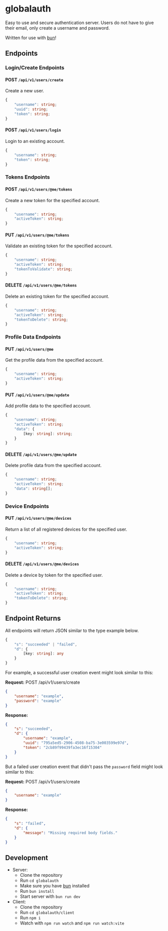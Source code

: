 # globalauth

Easy to use and secure authentication server. Users do not have to give their email, only create a username and password.

Written for use with [bun](https://bun.sh)!

## Endpoints

### Login/Create Endpoints

#### **POST** `/api/v1/users/create`

Create a new user.

```ts
{
    "username": string;
    "uuid": string;
    "token": string;
}
```

#### **POST** `/api/v1/users/login`

Login to an existing account.

```ts
{
    "username": string;
    "token": string;
}
```

### Tokens Endpoints

#### **POST** `/api/v1/users/@me/tokens`

Create a new token for the specified account.

```ts
{
    "username": string;
    "activeToken": string;
}
```

#### **PUT** `/api/v1/users/@me/tokens`

Validate an existing token for the specified account.

```ts
{
    "username": string;
    "activeToken": string;
    "tokenToValidate": string;
}
```

#### **DELETE** `/api/v1/users/@me/tokens`

Delete an existing token for the specified account.

```ts
{
    "username": string;
    "activeToken": string;
    "tokenToDelete": string;
}
```

### Profile Data Endpoints

#### **PUT** `/api/v1/users/@me`

Get the profile data from the specified account.

```ts
{
    "username": string;
    "activeToken": string;
}
```

#### **PUT** `/api/v1/users/@me/update`

Add profile data to the specified account.

```ts
{
    "username": string;
    "activeToken": string;
    "data": {
        [key: string]: string;
    }
}
```

#### **DELETE** `/api/v1/users/@me/update`

Delete profile data from the specified account.

```ts
{
    "username": string;
    "activeToken": string;
    "data": string[];
}
```

### Device Endpoints

#### **PUT** `/api/v1/users/@me/devices`

Return a list of all registered devices for the specified user.

```ts
{
    "username": string;
    "activeToken": string;
}
```

#### **DELETE** `/api/v1/users/@me/devices`

Delete a device by token for the specified user.

```ts
{
    "username": string;
    "activeToken": string;
    "tokenToDelete": string;
}
```

## Endpoint Returns

All endpoints will return JSON similar to the type example below.

```ts
{
    "s": "succeeded" | "failed",
    "d": {
        [key: string]: any
    }
}
```

For example, a successful user creation event might look similar to this:

**Request:** POST /api/v1/users/create
```json
{
    "username": "example",
    "password": "example"
}
```

**Response:**
```json
{
    "s": "succeeded",
    "d": {
        "username": "example",
        "uuid": "795a5ed5-2906-4508-ba75-3e003599e97d",
        "token": "2cb89f99439fa3ec16f15304"
    }
}
```

But a failed user creation event that didn't pass the `password` field might look similar to this:

**Request:** POST /api/v1/users/create
```json
{
    "username": "example"
}
```

**Response:**
```json
{
    "s": "failed",
    "d": {
        "message": "Missing required body fields."
    }
}
```

## Development

- Server:
    - Clone the repository
    - Run `cd globalauth`
    - Make sure you have [bun](https://bun.sh) installed
    - Run `bun install`
    - Start server with `bun run dev`
- Client:
    - Clone the repository
    - Run `cd globalauth/client`
    - Run `npm i`
    - Watch with `npm run watch` and `npm run watch:vite`